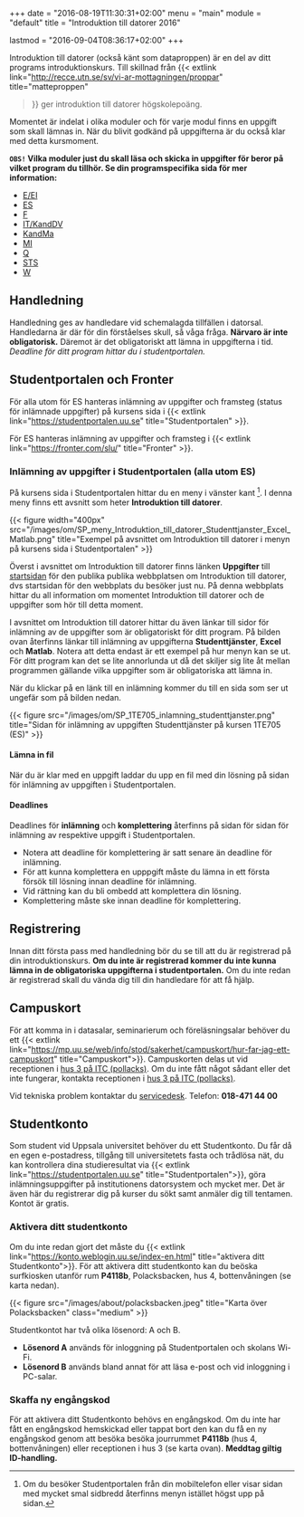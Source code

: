 +++
date = "2016-08-19T11:30:31+02:00"
menu = "main"
module = "default"
title = "Introduktion till datorer 2016"

lastmod = "2016-09-04T08:36:17+02:00"
+++

Introduktion till datorer (också känt som dataproppen) är en del av ditt
programs introduktionskurs. Till skillnad från {{< extlink
link="http://recce.utn.se/sv/vi-ar-mottagningen/proppar" title="matteproppen"
>}} ger introduktion till datorer högskolepoäng.

Momentet är indelat i olika moduler och för varje modul finns en uppgift som
skall lämnas in. När du blivit godkänd på uppgifterna är du också klar med
detta kursmoment.

**`OBS!` Vilka moduler just du skall läsa och skicka in uppgifter för beror på
vilket program du tillhör. Se din programspecifika sida för mer information:**

- [E/EI](/programsida/e-ei)
- [ES](/programsida/es)
- [F](/programsida/f)
- [IT/KandDV](/programsida/it-kanddv)
- [KandMa](/programsida/kandma)
- [MI](/programsida/mi)
- [Q](/programsida/q)
- [STS](/programsida/sts)
- [W](/programsida/w)

## Handledning
Handledning ges av handledare vid schemalagda tillfällen i datorsal. Handledarna
är där för din förståelses skull, så våga fråga. **Närvaro är inte
obligatorisk.** Däremot är det obligatoriskt att lämna in uppgifterna i tid.
*Deadline för ditt program hittar du i studentportalen.*


## Studentportalen och Fronter

För alla utom för ES hanteras inlämning av uppgifter och framsteg (status för
inlämnade uppgifter) på kursens sida i {{< extlink
link="https://studentportalen.uu.se" title="Studentportalen" >}}.

För ES hanteras inlämning av uppgifter och framsteg i {{< extlink
link="https://fronter.com/slu/" title="Fronter" >}}.

### Inlämning av uppgifter i Studentportalen (alla utom ES)

På kursens sida i Studentportalen hittar du en meny i vänster kant [^sp-menu]. I denna meny
finns ett avsnitt som heter **Introduktion till datorer**.

{{< figure width="400px"
src="/images/om/SP_meny_Introduktion_till_datorer_Studenttjanster_Excel_Matlab.png"
title="Exempel på avsnittet om Introduktion till datorer i menyn på kursens sida i Studentportalen" >}}

Överst i avsnittet om Introduktion till datorer finns länken **Uppgifter** till
[startsidan](/) för den publika publika webbplatsen om Introduktion till
datorer, dvs startsidan för den webbplats du besöker just nu. På denna webbplats
hittar du all information om momentet Introduktion till datorer och de uppgifter
som hör till detta moment.

I avsnittet om Introduktion till datorer hittar du även länkar till sidor för
inlämning av de uppgifter som är obligatoriskt för ditt program. På bilden ovan
återfinns länkar till inlämning av uppgifterna **Studenttjänster**, **Excel** och
**Matlab**. Notera att detta endast är ett exempel på hur menyn kan se ut. För ditt
program kan det se lite annorlunda ut då det skiljer sig lite åt mellan
programmen gällande vilka uppgifter som är obligatoriska att lämna in. 

När du klickar på en länk till en inlämning kommer du till en sida som ser ut
ungefär som på bilden nedan. 

{{< figure src="/images/om/SP_1TE705_inlamning_studenttjanster.png" 
    title="Sidan för inlämning av uppgiften Studenttjänster på kursen 1TE705 (ES)" >}}

#### Lämna in fil

När du är klar med en uppgift laddar du upp en fil med din lösning på sidan för
inlämning av uppgiften i Studentportalen. 

#### Deadlines 

Deadlines för **inlämning** och **komplettering** återfinns på sidan för
sidan för inlämning av respektive uppgift i Studentportalen. 

- Notera att deadline för komplettering är satt senare än deadline för inlämning.
- För att kunna komplettera en upppgift måste du lämna in ett första försök till
lösning innan deadline för inlämning. 
- Vid rättning kan du bli ombedd att komplettera din lösning. 
- Komplettering måste ske innan deadline för komplettering.

## Registrering
Innan ditt första pass med handledning bör du se till att du är registrerad på
din introduktionskurs. **Om du inte är registrerad kommer du inte kunna lämna in de
obligatoriska uppgifterna i studentportalen.** Om du inte redan är registrerad
skall du vända dig till din handledare för att få hjälp.

## Campuskort
För att komma in i datasalar, seminarierum och föreläsningsalar behöver du ett
{{< extlink link="https://mp.uu.se/web/info/stod/sakerhet/campuskort/hur-far-jag-ett-campuskort"
title="Campuskort">}}. Campuskorten delas ut vid receptionen i [hus 3 på ITC
(pollacks)](#aktivera-ditt-studentkonto). Om du inte fått något sådant eller
det inte fungerar, kontakta receptionen i
[hus 3 på ITC (pollacks)](#aktivera-ditt-studentkonto).

Vid tekniska problem kontaktar du [servicedesk](mailto:servicedesk@uu.se?subject=Campuskort).
Telefon: **018-471 44 00**

## Studentkonto
Som student vid Uppsala universitet behöver du ett Studentkonto. Du får då en
egen e-postadress, tillgång till universitetets fasta och trådlösa nät, du kan
kontrollera dina studieresultat via
{{< extlink link="https://studentportalen.uu.se" title="Studentportalen">}},
göra inlämningsuppgifter på institutionens datorsystem och mycket mer.
Det är även här du registrerar dig på kurser du sökt samt anmäler dig till
tentamen. Kontot är gratis.

### Aktivera ditt studentkonto
Om du inte redan gjort det måste du
{{< extlink link="https://konto.weblogin.uu.se/index-en.html"
title="aktivera ditt Studentkonto">}}. För att aktivera ditt studentkonto kan
du beöska surfkiosken utanför rum **P4118b**, Polacksbacken, hus 4,
bottenvåningen (se karta nedan). 

{{< figure src="/images/about/polacksbacken.jpeg"
title="Karta över Polacksbacken" class="medium" >}}

Studentkontot har två olika lösenord: A och B. 

- **Lösenord A** används för inloggning på Studentportalen och skolans Wi-Fi.
- **Lösenord B** används bland annat för att läsa e-post och vid inloggning
  i PC-salar.

### Skaffa ny engångskod
För att aktivera ditt Studentkonto behövs en engångskod. Om du inte har fått
en engångskod hemskickad eller tappat bort den kan du få en ny engångskod genom
att besöka besöka jourrummet **P4118b** (hus 4, bottenvåningen) eller
receptionen i hus 3 (se karta ovan). **Meddtag giltig ID-handling.**

[^sp-menu]: Om du besöker Studentportalen från din mobiltelefon eller visar sidan med mycket smal sidbredd återfinns menyn istället högst upp på sidan.
